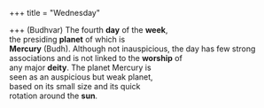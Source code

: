 +++
title = "Wednesday"

+++
(Budhvar) The fourth **day** of the **week**,  
the presiding **planet** of which is  
**Mercury** (Budh). Although not inauspicious, the day has few strong associations and is not linked to the **worship** of  
any major **deity**. The planet Mercury is  
seen as an auspicious but weak planet,  
based on its small size and its quick  
rotation around the **sun**.